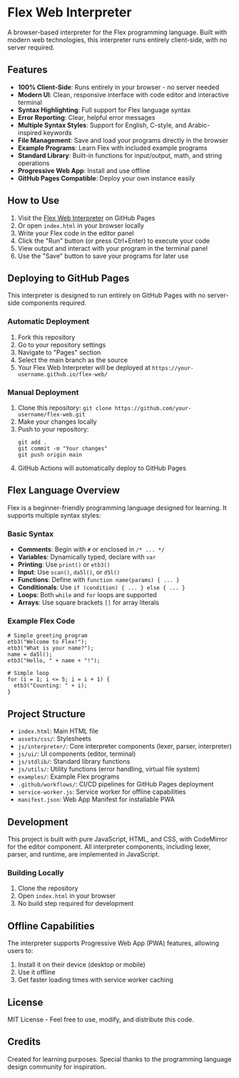 # Flex Web Interpreter

A browser-based interpreter for the Flex programming language. Built with modern web technologies, this interpreter runs entirely client-side, with no server required.

## Features

- **100% Client-Side**: Runs entirely in your browser - no server needed
- **Modern UI**: Clean, responsive interface with code editor and interactive terminal
- **Syntax Highlighting**: Full support for Flex language syntax
- **Error Reporting**: Clear, helpful error messages
- **Multiple Syntax Styles**: Support for English, C-style, and Arabic-inspired keywords
- **File Management**: Save and load your programs directly in the browser
- **Example Programs**: Learn Flex with included example programs
- **Standard Library**: Built-in functions for input/output, math, and string operations
- **Progressive Web App**: Install and use offline
- **GitHub Pages Compatible**: Deploy your own instance easily

## How to Use

1. Visit the [Flex Web Interpreter](https://your-username.github.io/flex-web/) on GitHub Pages
2. Or open `index.html` in your browser locally
3. Write your Flex code in the editor panel
4. Click the "Run" button (or press Ctrl+Enter) to execute your code
5. View output and interact with your program in the terminal panel
6. Use the "Save" button to save your programs for later use

## Deploying to GitHub Pages

This interpreter is designed to run entirely on GitHub Pages with no server-side components required.

### Automatic Deployment

1. Fork this repository
2. Go to your repository settings
3. Navigate to "Pages" section
4. Select the main branch as the source
5. Your Flex Web Interpreter will be deployed at `https://your-username.github.io/flex-web/`

### Manual Deployment

1. Clone this repository: `git clone https://github.com/your-username/flex-web.git`
2. Make your changes locally
3. Push to your repository: 
   ```
   git add .
   git commit -m "Your changes"
   git push origin main
   ```
4. GitHub Actions will automatically deploy to GitHub Pages

## Flex Language Overview

Flex is a beginner-friendly programming language designed for learning. It supports multiple syntax styles:

### Basic Syntax

- **Comments**: Begin with `#` or enclosed in `/* ... */`
- **Variables**: Dynamically typed, declare with `var`
- **Printing**: Use `print()` or `etb3()`
- **Input**: Use `scan()`, `da5l()`, or `d5l()`
- **Functions**: Define with `function name(params) { ... }`
- **Conditionals**: Use `if (condition) { ... } else { ... }`
- **Loops**: Both `while` and `for` loops are supported
- **Arrays**: Use square brackets `[]` for array literals

### Example Flex Code

```
# Simple greeting program
etb3("Welcome to Flex!");
etb3("What is your name?");
name = da5l();
etb3("Hello, " + name + "!");

# Simple loop
for (i = 1; i <= 5; i = i + 1) {
  etb3("Counting: " + i);
}
```

## Project Structure

- `index.html`: Main HTML file
- `assets/css/`: Stylesheets
- `js/interpreter/`: Core interpreter components (lexer, parser, interpreter)
- `js/ui/`: UI components (editor, terminal)
- `js/stdlib/`: Standard library functions
- `js/utils/`: Utility functions (error handling, virtual file system)
- `examples/`: Example Flex programs
- `.github/workflows/`: CI/CD pipelines for GitHub Pages deployment
- `service-worker.js`: Service worker for offline capabilities
- `manifest.json`: Web App Manifest for installable PWA

## Development

This project is built with pure JavaScript, HTML, and CSS, with CodeMirror for the editor component. All interpreter components, including lexer, parser, and runtime, are implemented in JavaScript.

### Building Locally

1. Clone the repository
2. Open `index.html` in your browser
3. No build step required for development

## Offline Capabilities

The interpreter supports Progressive Web App (PWA) features, allowing users to:

1. Install it on their device (desktop or mobile)
2. Use it offline
3. Get faster loading times with service worker caching

## License

MIT License - Feel free to use, modify, and distribute this code.

## Credits

Created for learning purposes. Special thanks to the programming language design community for inspiration.
